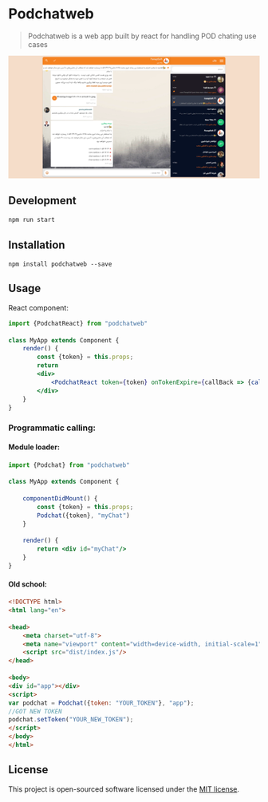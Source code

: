 # Podchatweb
> Podchatweb is a web app built by react for handling POD chating use cases

[![Preview of Podchat web][preview_image]][preview_image_url]

## Development

```bash
npm run start
```

## Installation

```
npm install podchatweb --save
```

## Usage

React component:

```jsx
import {PodchatReact} from "podchatweb"

class MyApp extends Component {
    render() {
        const {token} = this.props;
        return 
        <div>
            <PodchatReact token={token} onTokenExpire={callBack => {callBack(token)}}/>
        </div>
    }
}
```

### Programmatic calling:
#### Module loader:
```jsx
import {Podchat} from "podchatweb"

class MyApp extends Component {

    componentDidMount() {
        const {token} = this.props;
        Podchat({token}, "myChat")
    }
    
    render() {
        return <div id="myChat"/>
    }
}
```

#### Old school:
```html
<!DOCTYPE html>
<html lang="en">

<head>
    <meta charset="utf-8">
    <meta name="viewport" content="width=device-width, initial-scale=1">
    <script src="dist/index.js"/>
</head>

<body>
<div id="app"></div>
<script>
var podchat = Podchat({token: "YOUR_TOKEN"}, "app");
//GOT NEW TOKEN
podchat.setToken("YOUR_NEW_TOKEN");
</script>
</body>
</html>
```

## License

This project is open-sourced software licensed under the [MIT license](http://opensource.org/licenses/MIT).


[//]: # (LINKS)
[preview_image]: https://raw.githubusercontent.com/FanapSoft/pod-chat-react-client//master/docs/preview.png "Preview of podchat web"
[preview_image_url]: https://raw.githubusercontent.com/FanapSoft/pod-chat-react-client/master/docs/preview.png